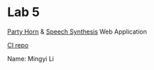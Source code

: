 # Lab 5

[Party Horn](https://mingyi09.github.io/Lab5_Starter/expose.html)
& [Speech Synthesis](https://mingyi09.github.io/Lab5_Starter/explore.html)
Web Application

[CI repo](https://github.com/mingyi09/intro-to-github-ci)

Name: Mingyi Li